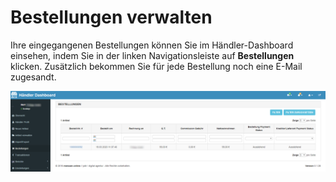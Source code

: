 # Bestellungen verwalten

Ihre eingegangenen Bestellungen können Sie im Händler-Dashboard einsehen, indem Sie in der linken Navigationsleiste 
auf **Bestellungen** klicken. Zusätzlich bekommen Sie für jede Bestellung noch eine E-Mail zugesandt.

![](../../_images/kundendoku/meissen.online/bestellungen-verwalten.png)